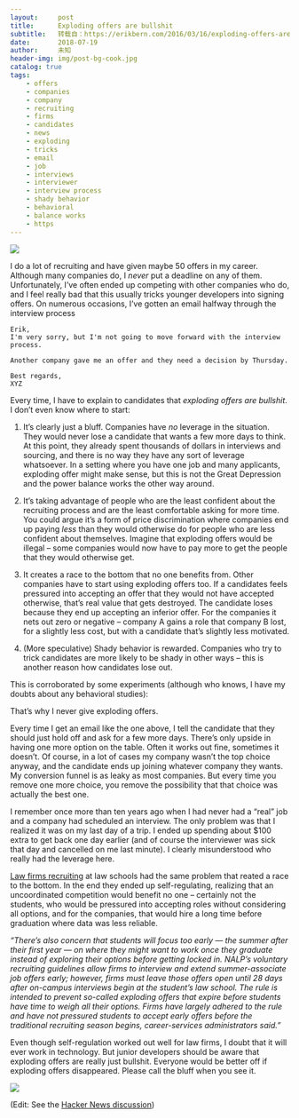 ```yaml
---
layout:     post
title:      Exploding offers are bullshit
subtitle:   转载自：https://erikbern.com/2016/03/16/exploding-offers-are-bullshit.html
date:       2018-07-19
author:     未知
header-img: img/post-bg-cook.jpg
catalog: true
tags:
    - offers
    - companies
    - company
    - recruiting
    - firms
    - candidates
    - news
    - exploding
    - tricks
    - email
    - job
    - interviews
    - interviewer
    - interview process
    - shady behavior
    - behavioral
    - balance works
    - https
---
```


![](https://erikbern.com/assets/time_bomb.gif)


I do a lot of recruiting and have given maybe 50 offers in my career. Although many companies do, I *never* put a deadline on any of them. Unfortunately, I’ve often ended up competing with other companies who do, and I feel really bad that this usually tricks younger developers into signing offers. On numerous occasions, I’ve gotten an email halfway through the interview process

```
Erik,
I'm very sorry, but I'm not going to move forward with the interview process.

Another company gave me an offer and they need a decision by Thursday.

Best regards,
XYZ

```

Every time, I have to explain to candidates that *exploding offers are bullshit*. I don’t even know where to start:

1. It’s clearly just a bluff. Companies have *no* leverage in the situation. They would never lose a candidate that wants a few more days to think. At this point, they already spent thousands of dollars in interviews and sourcing, and there is no way they have any sort of leverage whatsoever. In a setting where you have one job and many applicants, exploding offer might make sense, but this is not the Great Depression and the power balance works the other way around.

1. It’s taking advantage of people who are the least confident about the recruiting process and are the least comfortable asking for more time. You could argue it’s a form of price discrimination where companies end up paying *less* than they would otherwise do for people who are less confident about themselves. Imagine that exploding offers would be illegal – some companies would now have to pay more to get the people that they would otherwise get.

1. It creates a race to the bottom that no one benefits from. Other companies have to start using exploding offers too. If a candidates feels pressured into accepting an offer that they would not have accepted otherwise, that’s real value that gets destroyed. The candidate loses because they end up accepting an inferior offer. For the companies it nets out zero or negative – company A gains a role that company B lost, for a slightly less cost, but with a candidate that’s slightly less motivated.

1. (More speculative) Shady behavior is rewarded. Companies who try to trick candidates are more likely to be shady in other ways – this is another reason how candidates lose out.


This is corroborated by some experiments (although who knows, I have my doubts about any behavioral studies):

That’s why I never give exploding offers.

Every time I get an email like the one above, I tell the candidate that they should just hold off and ask for a few more days. There’s only upside in having one more option on the table. Often it works out fine, sometimes it doesn’t. Of course, in a lot of cases my company wasn’t the top choice anyway, and the candidate ends up joining whatever company they wants. My conversion funnel is as leaky as most companies. But every time you remove one more choice, you remove the possibility that that choice was actually the best one.

I remember once more than ten years ago when I had never had a “real” job and a company had scheduled an interview. The only problem was that I realized it was on my last day of a trip. I ended up spending about $100 extra to get back one day earlier (and of course the interviewer was sick that day and cancelled on me last minute). I clearly misunderstood who really had the leverage here.

[Law firms recruiting](http://www.nationallawjournal.com/id=1202751423003/Firms-Bucking-the-System-to-Recruit-Top-Students?mcode=0&curindex=0&curpage=ALL) at law schools had the same problem that reated a race to the bottom. In the end they ended up self-regulating, realizing that an uncoordinated competition would benefit no one – certainly not the students, who would be pressured into accepting roles without considering all options, and for the companies, that would hire a long time before graduation where data was less reliable.

*“There’s also concern that students will focus too early — the summer after their first year — on where they might want to work once they graduate instead of exploring their options before getting locked in. NALP’s voluntary recruiting guidelines allow firms to interview and extend summer-associate job offers early; however, firms must leave those offers open until 28 days after on-campus interviews begin at the student’s law school. The rule is intended to prevent so-called exploding offers that expire before students have time to weigh all their options. Firms have largely adhered to the rule and have not pressured students to accept early offers before the traditional recruiting season begins, career-services administrators said.”*

Even though self-regulation worked out well for law firms, I doubt that it will ever work in technology. But junior developers should be aware that exploding offers are really just bullshit. Everyone would be better off if exploding offers disappeared. Please call the bluff when you see it.

![](https://erikbern.com/assets/explosion.gif)


(Edit: See the [Hacker News discussion](https://news.ycombinator.com/item?id=11449274))
